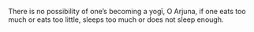 There is no possibility of one’s becoming a yogī, O Arjuna, if one eats too much or eats too little, sleeps too much or does not sleep enough.